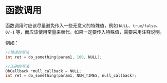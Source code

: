 函数调用 
=========================



函数调用时应该尽量避免传入一些无意义的特殊值，例如 `NULL`、`true/false`、`0/-1` 等，而应该使用常量来替代。如果一定要传入特殊值，需要采用注释说明。

例如：

```cpp
//错误的写法
int ret = do_something(param1, 100, NULL);

//正确的写法
ObCallback *null_callback = NULL;
int ret = do_something(param1, NUM_TIMES, null_callback);
```


